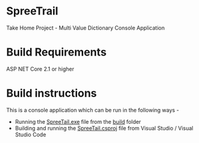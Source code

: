 # SpreeTrail
Take Home Project - Multi Value Dictionary Console Application

# Build Requirements 
ASP NET Core 2.1 or higher 

# Build instructions
This is a console application which can be run in the following ways - 
* Running the [SpreeTail.exe](https://github.com/ChenjiSowjiCS/SpreeTrail/raw/main/bin/Release/netcoreapp2.1/win-x86/SpreeTail.exe) file from the [build](bin/Release/netcoreapp2.1/win-x86) folder
* Building and running the [SpreeTail.csproj](SpreeTail.csproj) file from Visual Studio / Visual Studio Code
